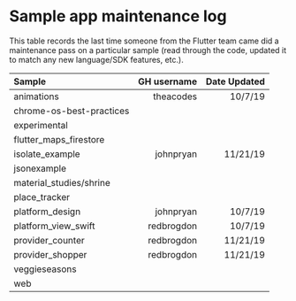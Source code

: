 # Sample app maintenance log

This table records the last time someone from the Flutter team came did a
maintenance pass on a particular sample (read through the code, updated it to
match any new language/SDK features, etc.).

| Sample                    | GH username        | Date Updated   |
| :------------------------ | -----------------: | -------------: |
| animations                | theacodes          | 10/7/19        |
| chrome-os-best-practices  |                    |                |
| experimental              |                    |                |
| flutter_maps_firestore    |                    |                |
| isolate_example           | johnpryan          | 11/21/19       |
| jsonexample               |                    |                |
| material_studies/shrine   |                    |                |
| place_tracker             |                    |                |
| platform_design           | johnpryan          | 10/7/19        |
| platform_view_swift       | redbrogdon         | 10/7/19        |
| provider_counter          | redbrogdon         | 11/21/19       |
| provider_shopper          | redbrogdon         | 11/21/19       |
| veggieseasons             |                    |                |
| web                       |                    |                |
